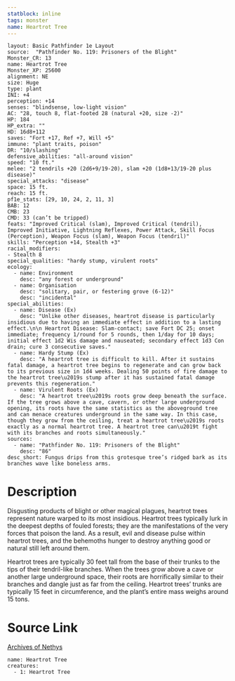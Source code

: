 ```yaml
---
statblock: inline
tags: monster
name: Heartrot Tree
---
```

```statblock
layout: Basic Pathfinder 1e Layout
source:  "Pathfinder No. 119: Prisoners of the Blight"
Monster_CR: 13
name: Heartrot Tree
Monster_XP: 25600
alignment: NE
size: Huge
type: plant
INI: +4
perception: +14
senses: "blindsense, low-light vision"
AC: "28, touch 8, flat-footed 28 (natural +20, size -2)"
HP: 184
HP_extra: ""
HD: 16d8+112
saves: "Fort +17, Ref +7, Will +5"
immune: "plant traits, poison"
DR: "10/slashing"
defensive_abilities: "all-around vision"
speed: "10 ft."
melee: "2 tendrils +20 (2d6+9/19-20), slam +20 (1d8+13/19-20 plus disease)"
special_attacks: "disease"
space: 15 ft.
reach: 15 ft.
pf1e_stats: [29, 10, 24, 2, 11, 3]
BAB: 12
CMB: 23
CMD: 33 (can’t be tripped)
feats: "Improved Critical (slam), Improved Critical (tendril), Improved Initiative, Lightning Reflexes, Power Attack, Skill Focus (Perception), Weapon Focus (slam), Weapon Focus (tendril)"
skills: "Perception +14, Stealth +3"
racial_modifiers:
- Stealth 8
special_qualities: "hardy stump, virulent roots"
ecology:
  - name: Environment
    desc: "any forest or underground"
  - name: Organisation
    desc: "solitary, pair, or festering grove (6-12)"
    desc: "incidental"
special_abilities:
  - name: Disease (Ex)
    desc: "Unlike other diseases, heartrot disease is particularly insidious due to having an immediate effect in addition to a lasting effect.\n\n Heartrot Disease: Slam-contact; save Fort DC 25; onset immediate; frequency 1/round for 5 rounds, then 1/day for 10 days; initial effect 1d2 Wis damage and nauseated; secondary effect 1d3 Con drain; cure 3 consecutive saves."
  - name: Hardy Stump (Ex)
    desc: "A heartrot tree is difficult to kill. After it sustains fatal damage, a heartrot tree begins to regenerate and can grow back to its previous size in 1d4 weeks. Dealing 50 points of fire damage to the heartrot tree\u2019s stump after it has sustained fatal damage prevents this regeneration."
  - name: Virulent Roots (Ex)
    desc: "A heartrot tree\u2019s roots grow deep beneath the surface. If the tree grows above a cave, cavern, or other large underground opening, its roots have the same statistics as the aboveground tree and can menace creatures underground in the same way. In this case, though they grow from the ceiling, treat a heartrot tree\u2019s roots exactly as a normal heartrot tree. A heartrot tree can\u2019t fight with its branches and roots simultaneously."
sources:
  - name: "Pathfinder No. 119: Prisoners of the Blight"
    desc: "86"
desc_short: Fungus drips from this grotesque tree’s ridged bark as its branches wave like boneless arms.
```
# Description
Disgusting products of blight or other magical plagues, heartrot trees represent nature warped to its most insidious. Heartrot trees typically lurk in the deepest depths of fouled forests; they are the manifestations of the very forces that poison the land. As a result, evil and disease pulse within heartrot trees, and the behemoths hunger to destroy anything good or natural still left around them.

 Heartrot trees are typically 30 feet tall from the base of their trunks to the tips of their tendril-like branches. When the trees grow above a cave or another large underground space, their roots are horrifically similar to their branches and dangle just as far from the ceiling. Heartrot trees’ trunks are typically 15 feet in circumference, and the plant’s entire mass weighs around 15 tons.
# Source Link
[Archives of Nethys](https://aonprd.com/MonsterDisplay.aspx?ItemName=Heartrot%20Tree)
```encounter-table
name: Heartrot Tree
creatures:
  - 1: Heartrot Tree
```
